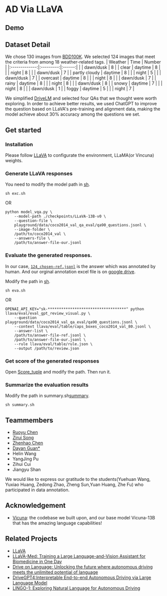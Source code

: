 # AD Via LLaVA
## Demo


## Dataset Detail
We chose 130 images from [BDD100K](https://doc.bdd100k.com/download.html). We selected 124 images that meet the criteria from among 18 weather-related tags. 
|    Weather    |    Time   | Number |
|:-------------:|:---------:|:------:|
|               | dawn/dusk |    8   |
|     clear     |  daytime  |    8   |
|               |   night   |    8   |
|               | dawn/dusk |    7   |
| partly cloudy |  daytime  |    8   |
|               |   night   |    5   |
|               | dawn/dusk |    7   |
|    overcast   |  daytime  |    8   |
|               |   night   |    8   |
|               | dawn/dusk |    7   |
|     rainy     |  daytime  |    8   |
|               |   night   |    8   |
|               | dawn/dusk |    8   |
|     snowy     |  daytime  |    7   |
|               |   night   |    8   |
|               | dawn/dusk |    1   |
|     foggy     |  daytime  |    5   |
|               |   night   |    7   |

We simplified [DriveLM](https://github.com/OpenDriveLab/DriveLM)  and selected four QAs that we thought were worth exploring. In order to achieve better results, we used ChatGPT to improve the question based on LLaVA's pre-training and alignment data, making the model achieve about 30% accuracy among the questions we set.



## Get started

### Installation
Please follow [LLaVA](https://github.com/haotian-liu/LLaVA) to configurate the environment, LLaMA(or Vincuna) weights.

### Generate LLaVA responses

You need to modify the model path in [sh](./exc.sh).
```
sh exc.sh 
```
OR

```Shell
python model_vqa.py \
    --model-path ./checkpoints/LLaVA-13B-v0 \
    --question-file \
    playground/data/coco2014_val_qa_eval/qa90_questions.jsonl \
    --image-folder \
    /path/to/coco2014_val \
    --answers-file \
    /path/to/answer-file-our.jsonl
```

### Evaluate the generated responses.  
In our case, [`124_chosen-ref.jsonl`](./AD/124_chosen_ref.jsonl) is the answer which was annotated by human. And our orginal annotation excel file is on [google drive](https://drive.google.com/file/d/1EZUdFEs4crIMfjB7z1xpGflNNEN6OIgz/view?usp=sharing).

Modify the path in [sh](./eva.sh). 

```Shell
sh eva.sh 
```
OR

```Shell
OPENAI_API_KEY="sk-***********************************" python llava/eval/eval_gpt_review_visual.py \
    --question playground/data/coco2014_val_qa_eval/qa90_questions.jsonl \
    --context llava/eval/table/caps_boxes_coco2014_val_80.jsonl \
    --answer-list \
    /path/to/answer-file-ref.jsonl \
    /path/to/answer-file-our.jsonl \
    --rule llava/eval/table/rule.json \
    --output /path/to/review.json
```


### Get score of the generated responses

Open [Score_tuple](./scripts/AD/Score_tuple.py) and modify the path. Then run it.





### Summarize the evaluation results

Modify the path in summary.sh[summary](./summary.sh). 

```Shell
sh summary.sh 
```

## Teammembers
- [Ruoyu Chen](https://ruoyuchen10.github.io/)
- [Zirui Song](https://github.com/ZiruiSongBest)
- [Zhenhao Chen](https://zhenhaochenofficial.github.io/)
- [Dayan Guan*](https://dayan-guan.github.io/)
- Helin Wang
- YangJing Pu
- Zihui Cui
- Jiangyu Shan

We would like to express our gratitude to the students(Yuehuan Wang, Yuxiao Huang, Zedong Zhao, Zheng Sun,Yuan Huang, Zhe Fu) who participated in data annotation.
## Acknowledgement

- [Vicuna](https://github.com/lm-sys/FastChat): the codebase we built upon, and our base model Vicuna-13B that has the amazing language capabilities!

## Related Projects

- [LLaVA](https://github.com/haotian-liu/LLaVA)
- [LLaVA-Med: Training a Large Language-and-Vision Assistant for Biomedicine in One Day](https://github.com/microsoft/LLaVA-Med)
- [Drive on Language: Unlocking the future where autonomous driving meets the unlimited potential of language](https://github.com/OpenDriveLab/DriveLM)
- [DriveGPT4:Interpretable End-to-end Autonomous Driving via Large Language Model](https://tonyxuqaq.github.io/projects/DriveGPT4)
- [LINGO-1: Exploring Natural Language for Autonomous Driving](https://wayve.ai/thinking/lingo-natural-language-autonomous-driving/)

